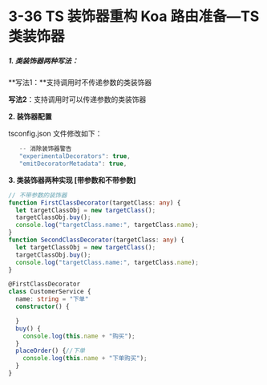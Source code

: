 # 3-36 TS 装饰器重构 Koa 路由准备—TS 类装饰器

##### 1. 类装饰器两种写法：

**写法1：**支持调用时不传递参数的类装饰器

**写法2**：支持调用时可以传递参数的类装饰器

**2. 装饰器配置**

tsconfig.json 文件修改如下：

```ts
   -- 消除装饰器警告
   "experimentalDecorators": true,      
   "emitDecoratorMetadata": true, 
```

**3. 类装饰器两种实现 [带参数和不带参数]**

```ts
// 不带参数的装饰器
function FirstClassDecorator(targetClass: any) {
  let targetClassObj = new targetClass();
  targetClassObj.buy();
  console.log("targetClass.name:", targetClass.name);
}
function SecondClassDecorator(targetClass: any) {
  let targetClassObj = new targetClass();
  targetClassObj.buy();
  console.log("targetClass.name:", targetClass.name);
}

@FirstClassDecorator
class CustomerService {
  name: string = "下单"
  constructor() {

  }
  buy() {
    console.log(this.name + "购买");
  }
  placeOrder() {//下单
    console.log(this.name + "下单购买");
  }
}
```
